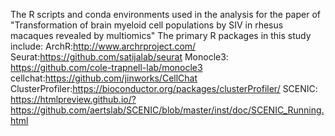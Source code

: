 The R scripts and conda environments used in the analysis for the paper of "Transformation of brain myeloid cell populations by SIV in rhesus macaques revealed by multiomics"
The primary R packages in this study include: 
ArchR:http://www.archrproject.com/
Seurat:https://github.com/satijalab/seurat
Monocle3: https://github.com/cole-trapnell-lab/monocle3
cellchat:https://github.com/jinworks/CellChat
ClusterProfiler:https://bioconductor.org/packages/clusterProfiler/
SCENIC: https://htmlpreview.github.io/?https://github.com/aertslab/SCENIC/blob/master/inst/doc/SCENIC_Running.html


